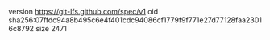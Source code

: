 version https://git-lfs.github.com/spec/v1
oid sha256:07ffdc94a8b495c6e4f401cdc94086cf1779f9f771e27d77128faa23016c8792
size 2471
